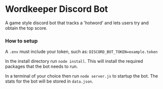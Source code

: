 # Wordkeeper Discord Bot
A game style discord bot that tracks a 'hotword' and lets users try and obtain the top score.

### How to setup
A `.env` must include your token, such as:
`DISCORD_BOT_TOKEN=example.token`

In the install directory run `node install`. This will install the required packages that the bot needs to run.

In a terminal of your choice then run `node server.js` to startup the bot. The stats for the bot will be stored in `data.json`.
